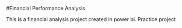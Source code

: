 #Financial Performance Analysis

This is a financial analysis project created in power bi. Practice project
